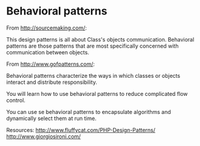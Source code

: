 Behavioral patterns
=====================

From http://sourcemaking.com/:

This design patterns is all about Class's objects communication. Behavioral patterns are those patterns that are most specifically concerned with communication between objects.

From http://www.gofpatterns.com/:

Behavioral patterns characterize the ways in which classes or objects interact and distribute responsibility.

You will learn how to use behavioral patterns to reduce complicated flow control.

You can use se behavioral patterns to encapsulate algorithms and dynamically select them at run time.

Resources:
	http://www.fluffycat.com/PHP-Design-Patterns/
	http://www.giorgiosironi.com/
